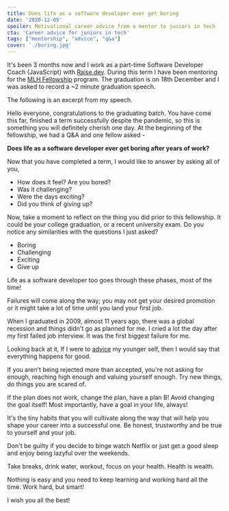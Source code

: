 ```yaml
---
title: Does life as a software developer ever get boring
date: '2020-12-05'
spoiler: Motivational career advice from a mentor to juniors in tech
cta: 'Career advice for juniors in tech'
tags: ["mentorship", "advice", "q&a"]
cover: './boring.jpg'
---
```


It's been 3 months now and I work as a part-time Software Developer Coach (JavaScript) with [Raise.dev](http://raise.dev/). During this term I have been mentoring for the [MLH Fellowship](https://fellowship.mlh.io/) program. The graduation is on 18th December and I was asked to record a ~2 minute graduation speech.

The following is an excerpt from my speech.

Hello everyone, congratulations to the graduating batch. You have come this far, finished a term successfully despite the pandemic, so this is something you will definitely cherish one day. At the beginning of the fellowship, we had a Q&A and one fellow asked -

**Does life as a software developer ever get boring after years of work?**

Now that you have completed a term, I would like to answer by asking all of you,

- How does it feel? Are you bored?
- Was it challenging?
- Were the days exciting?
- Did you think of giving up?

Now, take a moment to reflect on the thing you did prior to this fellowship. It could be your college graduation, or a recent university exam. Do you notice any similarities with the questions I just asked?

- Boring
- Challenging
- Exciting
- Give up

Life as a software developer too goes through these phases, most of the time!

Failures will come along the way; you may not get your desired promotion or it might take a lot of time until you land your first job.

When I graduated in 2009, almost 11 years ago, there was a global recession and things didn't go as planned for me. I cried a lot the day after my first failed job interview. It was the first biggest failure for me.

Looking back at it, If I were to [advice](../lessons-from-my-younger-self) my younger self, then I would say that everything happens for good.

If you aren't being rejected more than accepted, you're not asking for enough, reaching high enough and valuing yourself enough. Try new things, do things you are scared of. 

If the plan does not work, change the plan, have a plan B! Avoid changing the goal itself! Most importantly, have a goal in your life, always!

It's the tiny habits that you will cultivate along the way that will help you shape your career into a successful one. Be honest, trustworthy and be true to yourself and your job.

Don't be guilty if you decide to binge watch Netflix or just get a good sleep and enjoy being lazyful over the weekends.

Take breaks, drink water, workout, focus on your health. Health is wealth.

Nothing is easy and you need to keep learning and working hard all the time. Work hard, but smart!

I wish you all the best!